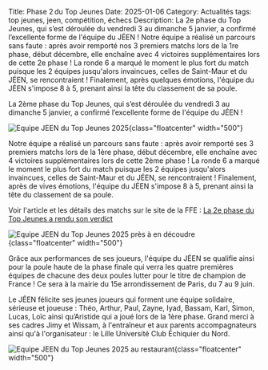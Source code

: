 Title: Phase 2 du Top Jeunes
Date: 2025-01-06
Category: Actualités
tags: top jeunes, jeen, compétition, échecs
Description: La 2e phase du Top Jeunes, qui s’est déroulée du vendredi 3 au dimanche 5 janvier, a confirmé l’excellente forme de l'équipe du JÉEN ! Notre équipe a réalisé un parcours sans faute : après avoir remporté nos 3 premiers matchs lors de la 1re phase, début décembre, elle enchaîne avec 4 victoires supplémentaires lors de cette 2e phase ! La ronde 6 a marqué le moment le plus fort du match puisque les 2 équipes jusqu'alors invaincues, celles de Saint-Maur et du JÉEN, se rencontraient ! Finalement, après quelques émotions, l'équipe du JÉEN s'impose 8 à 5, prenant ainsi la tête du classement de sa poule.

La 2ème phase du Top Jeunes, qui s’est déroulée du vendredi 3 au dimanche 5 janvier, a confirmé l’excellente forme de l'équipe du JÉEN !

![Equipe JEEN du Top Jeunes 2025]({static}/images/2025-01-06_top_jeunes1.jpg){class="floatcenter" width="500"}


Notre équipe a réalisé un parcours sans faute : après avoir remporté ses 3 premiers matchs lors de la 1ère phase, début décembre, elle enchaîne avec 4 victoires supplémentaires lors de cette 2ème phase ! La ronde 6 a marqué le moment le plus fort du match puisque les 2 équipes jusqu'alors invaincues, celles de Saint-Maur et du JÉEN, se rencontraient ! Finalement, après de vives émotions, l'équipe du JÉEN s'impose 8 à 5, prenant ainsi la tête du classement de sa poule.

Voir l'article et les détails des matchs sur le site de la FFE : [La 2e phase du Top Jeunes a rendu son verdict](https://echecs.asso.fr/Actu.aspx?Ref=15224)

![Equipe JEEN du Top Jeunes 2025 près à en découdre]({static}/images/2025-01-06_top_jeunes2.jpg){class="floatcenter" width="500"}

Grâce aux performances de ses joueurs, l'équipe du JÉEN se qualifie ainsi pour la poule haute de la phase finale qui verra les quatre premières équipes de chacune des deux poules lutter pour le titre de champion de France ! Ce sera à la mairie du 15e arrondissement de Paris, du 7 au 9 juin.

Le JÉEN félicite ses jeunes joueurs qui forment une équipe solidaire, sérieuse et joueuse : Théo, Arthur, Paul, Zayne, Iyad, Bassam, Karl, Simon, Lucas, Loïc ainsi qu’Aristide qui a joué lors de la 1ère phase. Grand merci à ses cadres Jimy et Wissam, à l'entraîneur et aux parents accompagnateurs ainsi qu'à l'organisateur : le Lille Université Club Échiquier du Nord.

![Equipe JEEN du Top Jeunes 2025 au restaurant]({static}/images/2025-01-06_top_jeunes3.jpg){class="floatcenter" width="500"}
